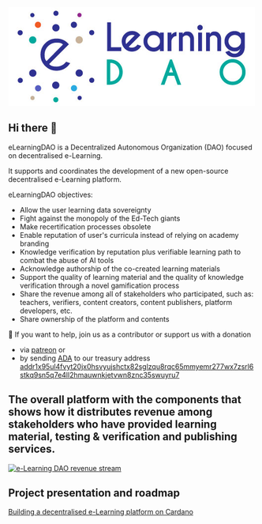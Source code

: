 [![PoLiL](https://raw.githubusercontent.com/eLearningDAO/.github/main/profile/E-Learning-Dao-Logo.jpg)](https://github.com/eLearningDAO)

## Hi there 👋
eLearningDAO is a Decentralized Autonomous Organization (DAO) focused on decentralised e-Learning. 

It supports and coordinates the development of a new open-source decentralised e-Learning platform.

eLearningDAO objectives:
- Allow the user learning data sovereignty
- Fight against the monopoly of the Ed-Tech giants
- Make recertification processes obsolete
- Enable reputation of user's curricula instead of relying on academy branding
- Knowledge verification by reputation plus verifiable learning path to combat the abuse of AI tools
- Acknowledge authorship of the co-created learning materials
- Support the quality of learning material and the quality of knowledge verification through a novel gamification process
- Share the revenue among all of stakeholders who participated, such as: teachers, verifiers, content creators, content publishers, platform developers, etc.
- Share ownership of the platform and contents


🌈 If you want to help, join us as a contributor or support us with a donation 
- via [patreon](https://www.patreon.com/eLearningDAO) or
- by sending [ADA](https://en.wikipedia.org/wiki/Cardano_(blockchain_platform)) to our treasury address
[addr1x95ul4fvyt20jx0hsvyujshctx82sglzqu8rqc65mmyemr277wx7zsrl6stkq9sn5q7e4ll2hmauwnkjetvwn8znc35swuyru7](https://explorer.cardano.org/en/address.html?address=addr1x95ul4fvyt20jx0hsvyujshctx82sglzqu8rqc65mmyemr277wx7zsrl6stkq9sn5q7e4ll2hmauwnkjetvwn8znc35swuyru7)


## The overall platform with the components that shows how it distributes revenue among stakeholders who have provided learning material, testing & verification and publishing services.

[![e-Learning DAO revenue stream](https://user-images.githubusercontent.com/598726/216326336-e6a718ec-1217-46d2-8695-95fc5ffbd64c.png)](https://github.com/eLearningDAO)


## Project presentation and roadmap

[Building a decentralised e-Learning platform on Cardano](https://docs.google.com/presentation/d/1VpFnPE5v1Vq1JI1vlzc7zmUabrIowFvc6mT1NaU2xlA/edit?usp=sharing)
